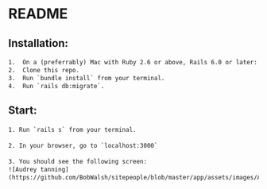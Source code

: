 # README

## Installation:

    1.  On a (preferrably) Mac with Ruby 2.6 or above, Rails 6.0 or later:
    2.  Clone this repo.
    3.  Run `bundle install` from your terminal.
    4.  Run `rails db:migrate`.

## Start:

    1. Run `rails s` from your terminal.

    2. In your browser, go to `localhost:3000`

    3. You should see the following screen:
    ![Audrey tanning](https://github.com/BobWalsh/sitepeople/blob/master/app/assets/images/Audrey_tanning_use.jpg)
